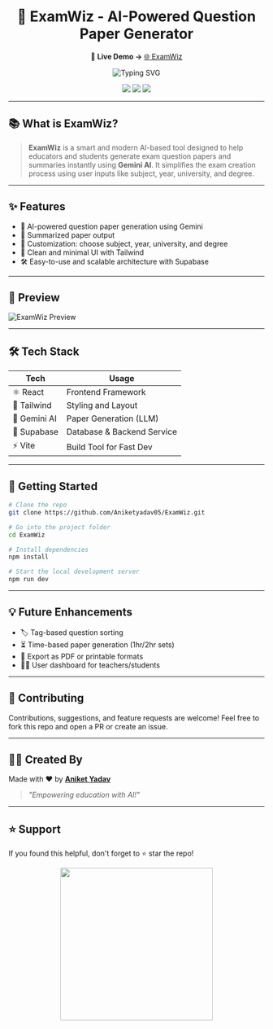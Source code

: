 <h1 align="center">📘 ExamWiz - AI-Powered Question Paper Generator</h1>

<p align="center">
  🔗 <strong>Live Demo →</strong> <a href="https://exam-wiz-five.vercel.app/">🌐 ExamWiz</a>
</p>

<p align="center">
  <img src="https://readme-typing-svg.demolab.com?font=Fira+Code&duration=2000&pause=1000&color=1E90FF&center=true&vCenter=true&width=500&lines=Welcome+to+ExamWiz!;Generate+Exam+Papers+Smartly!;React+%2B+Gemini+%2B+Supabase+%3D+Exam+Automation" alt="Typing SVG" />
</p>

<p align="center">
  <img src="https://img.shields.io/github/languages/top/Aniketyadav05/ExamWiz?color=blue&style=for-the-badge" />
  <img src="https://img.shields.io/github/repo-size/Aniketyadav05/ExamWiz?style=for-the-badge&color=blueviolet" />
  <img src="https://img.shields.io/github/last-commit/Aniketyadav05/ExamWiz?style=for-the-badge&color=green" />
</p>

---

## 📚 What is ExamWiz?

> **ExamWiz** is a smart and modern AI-based tool designed to help educators and students generate exam question papers and summaries instantly using **Gemini AI**. It simplifies the exam creation process using user inputs like subject, year, university, and degree.

---

## ✨ Features

- 🧠 AI-powered question paper generation using Gemini
- 📄 Summarized paper output
- 🎯 Customization: choose subject, year, university, and degree
- 🧩 Clean and minimal UI with Tailwind
- 🛠️ Easy-to-use and scalable architecture with Supabase

---

## 📸 Preview

![ExamWiz Preview](https://github.com/Aniketyadav05/ExamWiz/assets/your-preview-image.png)  
<!-- Replace with actual screenshot if available -->

---

## 🛠️ Tech Stack

| Tech         | Usage                      |
|--------------|----------------------------|
| ⚛️ React     | Frontend Framework         |
| 🎨 Tailwind  | Styling and Layout         |
| 🔮 Gemini AI | Paper Generation (LLM)     |
| 🧰 Supabase  | Database & Backend Service |
| ⚡ Vite      | Build Tool for Fast Dev     |

---

## 🚀 Getting Started

```bash
# Clone the repo
git clone https://github.com/Aniketyadav05/ExamWiz.git

# Go into the project folder
cd ExamWiz

# Install dependencies
npm install

# Start the local development server
npm run dev
````

---

## 💡 Future Enhancements

* 🏷️ Tag-based question sorting
* ⏳ Time-based paper generation (1hr/2hr sets)
* 🧾 Export as PDF or printable formats
* 🧑‍🎓 User dashboard for teachers/students

---

## 🤝 Contributing

Contributions, suggestions, and feature requests are welcome!
Feel free to fork this repo and open a PR or create an issue.

---

## 🧑‍💻 Created By

Made with ❤️ by [**Aniket Yadav**](https://github.com/Aniketyadav05)

> *"Empowering education with AI!"*

---

## ⭐ Support

If you found this helpful, don't forget to ⭐ star the repo!

<p align="center">
  <img src="https://media.giphy.com/media/v1.Y2lkPTc5MGI3NjExY2IxdDB6NDBxOHVkaTU0bnp0Yzg0ZGV6ZzNkbDlqcnc0ZGtnc2VtaCZlcD12MV9naWZzX3NlYXJjaCZjdD1n/zINs6k7lwfawSbLOIc/giphy.gif" width="300"/>
</p>

